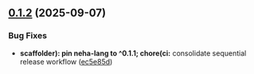 ## [0.1.2](https://github.com/Akash-ship-it/neha-lang/compare/neha-lang-v0.1.1...neha-lang-v0.1.2) (2025-09-07)


### Bug Fixes

* **scaffolder): pin neha-lang to ^0.1.1; chore(ci:** consolidate sequential release workflow ([ec5e85d](https://github.com/Akash-ship-it/neha-lang/commit/ec5e85dfffa6b7ea1180f427bec811e9d0d059f1))
